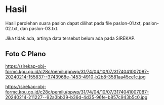 # Hasil

Hasil perolehan suara paslon dapat dilihat pada file paslon-01.txt, paslon-02.txt, dan paslon-03.txt.

Jika tidak ada, artinya data tersebut belum ada pada SIREKAP.

## Foto C Plano

https://sirekap-obj-formc.kpu.go.id/c28c/pemilu/ppwp/31/74/04/10/07/3174041007087-20240214-155837--3743968e-1453-4910-b2b8-3581aa45ce1c.jpg

https://sirekap-obj-formc.kpu.go.id/c28c/pemilu/ppwp/31/74/04/10/07/3174041007087-20240214-211227--92a3bb39-b36d-4d35-96fe-b857c943b5c0.jpg
